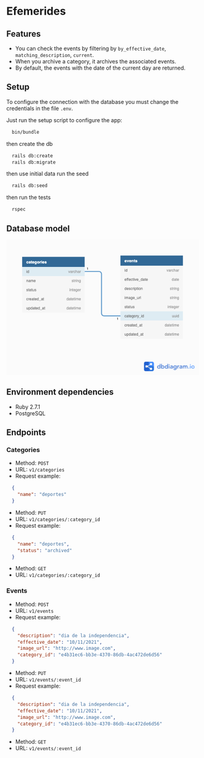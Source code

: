 # Efemerides

## Features

- You can check the events by filtering by `by_effective_date`, `matching_description`, `current`.
- When you archive a category, it archives the associated events.
- By default, the events with the date of the current day are returned.

## Setup

To configure the connection with the database you must change the credentials in the file `.env`.

Just run the setup script to configure the app:

```bash
  bin/bundle
```

then create the db

```bash
  rails db:create
  rails db:migrate
```

then use initial data run the seed

```bash
  rails db:seed
```

then run the tests

```bash
  rspec
```

## Database model

![Database Model](./docs/images/database_model.png)


## Environment dependencies

* Ruby 2.7.1
* PostgreSQL

## Endpoints

### Categories

- Method: `POST`
- URL: `v1/categories`
- Request example:

```json
  {
    "name": "deportes"
  }
```

- Method: `PUT`
- URL: `v1/categories/:category_id`
- Request example:

```json
  {
    "name": "deportes",
    "status": "archived"
  }
```

- Method: `GET`
- URL: `v1/categories/:category_id`

### Events

- Method: `POST`
- URL: `v1/events`
- Request example:

```json
  {
    "description": "dia de la independencia",
    "effective_date": "10/11/2021",
    "image_url": "http://www.image.com",
    "category_id": "e4b31ec6-bb3e-4370-86db-4ac472de6d56"
  }
```

- Method: `PUT`
- URL: `v1/events/:event_id`
- Request example:

```json
  {
    "description": "dia de la independencia",
    "effective_date": "10/11/2021",
    "image_url": "http://www.image.com",
    "category_id": "e4b31ec6-bb3e-4370-86db-4ac472de6d56"
  }
```

- Method: `GET`
- URL: `v1/events/:event_id`
